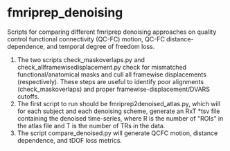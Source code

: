 # fmriprep_denoising
Scripts for comparing different fmriprep denoising approaches on quality control functional connectivity (QC-FC) motion, QC-FC distance-dependence, and temporal degree of freedom loss.

1) The two scripts check_maskoverlaps.py and check_allframewisedisplacement.py check for mismatched functional/anatomical masks and cull all framewise displacements (respectively). These steps are useful to identify poor alignments (check_maskoverlaps) and proper framewise-displacement/DVARS cutoffs.
2) The first script to run should be fmriprep2denoised_atlas.py, which will for each subject and each denoising scheme, generate an RxT *tsv file containing the denoised time-series, where R is the number of "ROIs" in the atlas file and T is the number of TRs in the data.
3) The script compare_denoised.py will generate QCFC motion, distance dependence, and tDOF loss metrics.
